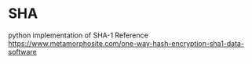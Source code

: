 # SHA
python implementation of SHA-1
Reference 
https://www.metamorphosite.com/one-way-hash-encryption-sha1-data-software
